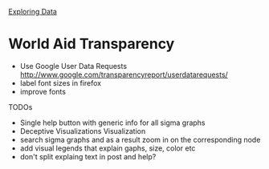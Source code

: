 [Exploring Data](http://exploringdata.github.com/)

# World Aid Transparency

* Use Google User Data Requests http://www.google.com/transparencyreport/userdatarequests/
* label font sizes in firefox
* improve fonts

TODOs

* Single help button with generic info for all sigma graphs
* Deceptive Visualizations Visualization
* search sigma graphs and as a result zoom in on the corresponding node
* add visual legends that explain gaphs, size, color etc
* don't split explaing text in post and help?
